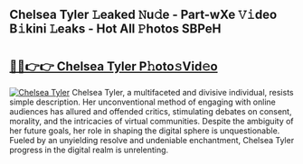 ## Chelsea Tyler 𝙻eaked 𝙽u𝚍e - Part-wXe 𝚅𝚒deo B𝚒kini 𝙻eaks - Hot All 𝙿hotos SBPeH

# <h2><a href="http://ld4uxq.urlbe.top/?page=Chelsea+Tyler">🔗🔗👉👉 Chelsea Tyler P𝚑oto𝚜Vid𝚎o</a></h2>

[![Chelsea Tyler](https://i.imgur.com/eBuTRDB.gif)](http://ld4uxq.urlbe.top/?page=Chelsea+Tyler)
Chelsea Tyler, a multifaceted and divisive individual, resists simple description. Her unconventional method of engaging with online audiences has allured and offended critics, stimulating debates on consent, morality, and the intricacies of virtual communities. Despite the ambiguity of her future goals, her role in shaping the digital sphere is unquestionable. Fueled by an unyielding resolve and undeniable enchantment, Chelsea Tyler progress in the digital realm is unrelenting.
